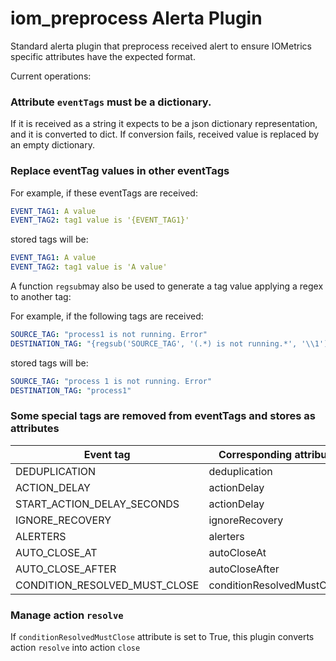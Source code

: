 iom_preprocess Alerta Plugin
============================

Standard alerta plugin that preprocess received alert to ensure IOMetrics specific attributes
have the expected format.

Current operations:

### Attribute `eventTags` must be a dictionary. 
If it is received as a string it expects to be a json dictionary representation,
and it is converted to dict. If conversion fails, received value is replaced by an empty dictionary.

### Replace eventTag values in other eventTags

For example, if these eventTags are received:

```yaml
EVENT_TAG1: A value
EVENT_TAG2: tag1 value is '{EVENT_TAG1}'
```

stored tags will be:

```yaml
EVENT_TAG1: A value
EVENT_TAG2: tag1 value is 'A value'
```

A function `regsub`may also be used to generate a tag value applying a regex to another tag:

For example, if the following tags are received:

```yaml
SOURCE_TAG: "process1 is not running. Error"
DESTINATION_TAG: "{regsub('SOURCE_TAG', '(.*) is not running.*', '\\1')}"
```

stored tags will be:

```yaml
SOURCE_TAG: "process 1 is not running. Error"
DESTINATION_TAG: "process1"
```

### Some special tags are removed from eventTags and stores as attributes

| Event tag                     | Corresponding attribute    |
|-------------------------------|----------------------------|
| DEDUPLICATION                 | deduplication              |
| ACTION_DELAY                  | actionDelay                |
| START_ACTION_DELAY_SECONDS    | actionDelay                |
| IGNORE_RECOVERY               | ignoreRecovery             |
| ALERTERS                      | alerters                   |
| AUTO_CLOSE_AT                 | autoCloseAt                |
| AUTO_CLOSE_AFTER              | autoCloseAfter             |
| CONDITION_RESOLVED_MUST_CLOSE | conditionResolvedMustClose |

### Manage action `resolve`

If `conditionResolvedMustClose` attribute is set to True, this plugin converts action `resolve` into
action `close`
